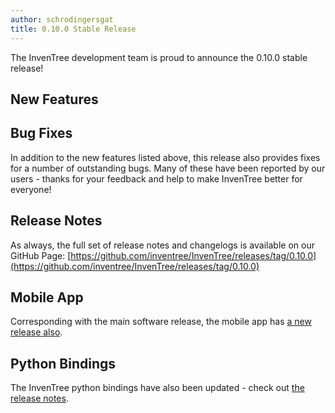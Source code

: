 ```yaml
---
author: schrodingersgat
title: 0.10.0 Stable Release
---
```


The InvenTree development team is proud to announce the 0.10.0 stable release!

## New Features

## Bug Fixes

In addition to the new features listed above, this release also provides fixes for a number of outstanding bugs. Many of these have been reported by our users - thanks for your feedback and help to make InvenTree better for everyone!

## Release Notes

As always, the full set of release notes and changelogs is available on our GitHub Page: [https://github.com/inventree/InvenTree/releases/tag/0.10.0](https://github.com/inventree/InvenTree/releases/tag/0.10.0)

## Mobile App

Corresponding with the main software release, the mobile app has [a new release also](https://github.com/inventree/inventree-app/releases/tag/0.10.0).

## Python Bindings

The InvenTree python bindings have also been updated - check out [the release notes](https://github.com/inventree/inventree-python/releases/tag/0.10.0).